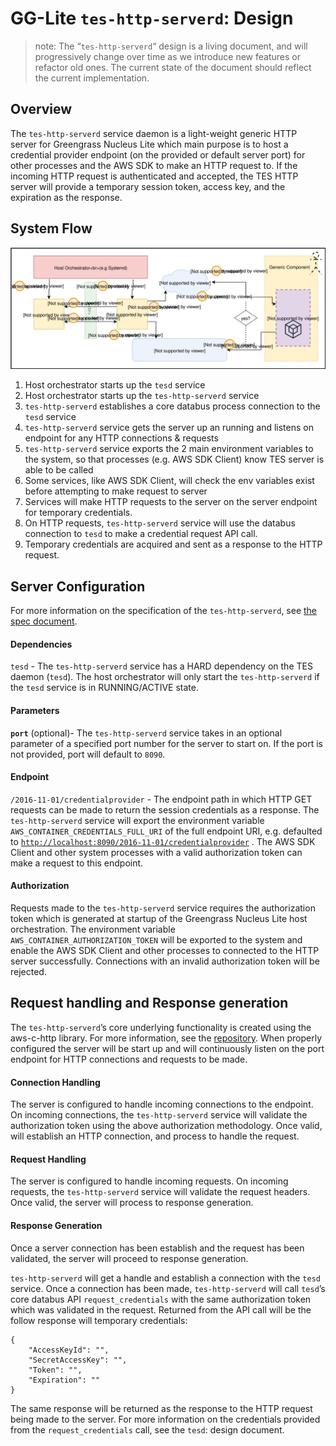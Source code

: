 # GG-Lite `tes-http-serverd`: Design

> note: The “`tes-http-serverd`“ design is a living document, and will
> progressively change over time as we introduce new features or refactor old
> ones. The current state of the document should reflect the current
> implementation.

## Overview

The `tes-http-serverd` service daemon is a light-weight generic HTTP server for
Greengrass Nucleus Lite which main purpose is to host a credential provider
endpoint (on the provided or default server port) for other processes and the
AWS SDK to make an HTTP request to. If the incoming HTTP request is
authenticated and accepted, the TES HTTP server will provide a temporary session
token, access key, and the expiration as the response.

## System Flow

![image info](./ggl-tes-http-server.svg)

1. Host orchestrator starts up the `tesd` service
2. Host orchestrator starts up the `tes-http-serverd` service
3. `tes-http-serverd` establishes a core databus process connection to the
   `tesd` service
4. `tes-http-serverd` service gets the server up an running and listens on
   endpoint for any HTTP connections & requests
5. `tes-http-serverd` service exports the 2 main environment variables to the
   system, so that processes (e.g. AWS SDK Client) know TES server is able to be
   called
6. Some services, like AWS SDK Client, will check the env variables exist before
   attempting to make request to server
7. Services will make HTTP requests to the server on the server endpoint for
   temporary credentials.
8. On HTTP requests, `tes-http-serverd` service will use the databus connection
   to `tesd` to make a credential request API call.
9. Temporary credentials are acquired and sent as a response to the HTTP
   request.

## Server Configuration

For more information on the specification of the `tes-http-serverd`, see
[the spec document](https://github.com/aws-greengrass/aws-greengrass-lite/blob/gravel/spec/components/teshttpserverd.md).

#### Dependencies

`tesd` - The `tes-http-serverd` service has a HARD dependency on the TES daemon
(`tesd`). The host orchestrator will only start the `tes-http-serverd` if the
`tesd` service is in RUNNING/ACTIVE state.

#### Parameters

**`port`** (optional)- The `tes-http-serverd` service takes in an optional
parameter of a specified port number for the server to start on. If the port is
not provided, port will default to `8090`.

#### Endpoint

`/2016-11-01/credentialprovider` - The endpoint path in which HTTP GET requests
can be made to return the session credentials as a response. The
`tes-http-serverd` service will export the environment variable
`AWS_CONTAINER_CREDENTIALS_FULL_URI` of the full endpoint URI, e.g. defaulted to
[`http://localhost:8090/2016-11-01/credentialprovider`](http://localhost:8090/2016-11-01/credentialprovider/)
. The AWS SDK Client and other system processes with a valid authorization token
can make a request to this endpoint.

#### Authorization

Requests made to the `tes-http-serverd` service requires the authorization token
which is generated at startup of the Greengrass Nucleus Lite host orchestration.
The environment variable `AWS_CONTAINER_AUTHORIZATION_TOKEN` will be exported to
the system and enable the AWS SDK Client and other processes to connected to the
HTTP server successfully. Connections with an invalid authorization token will
be rejected.

## Request handling and Response generation

The `tes-http-serverd`’s core underlying functionality is created using the
aws-c-http library. For more information, see the
[repository](https://github.com/awslabs/aws-c-http). When properly configured
the server will be start up and will continuously listen on the port endpoint
for HTTP connections and requests to be made.

#### Connection Handling

The server is configured to handle incoming connections to the endpoint. On
incoming connections, the `tes-http-serverd` service will validate the
authorization token using the above authorization methodology. Once valid, will
establish an HTTP connection, and process to handle the request.

#### Request Handling

The server is configured to handle incoming requests. On incoming requests, the
`tes-http-serverd` service will validate the request headers. Once valid, the
server will process to response generation.

#### Response Generation

Once a server connection has been establish and the request has been validated,
the server will proceed to response generation.

`tes-http-serverd` will get a handle and establish a connection with the `tesd`
service. Once a connection has been made, `tes-http-serverd` will call `tesd`’s
core databus API `request_credentials` with the same authorization token which
was validated in the request. Returned from the API call will be the follow
response will temporary credentials:

```
{
    "AccessKeyId": "",
    "SecretAccessKey": "",
    "Token": "",
    "Expiration": ""
}
```

The same response will be returned as the response to the HTTP request being
made to the server. For more information on the credentials provided from the
`request_credentials` call, see the `tesd`: design document.
